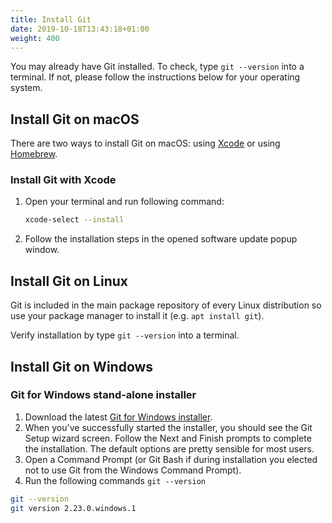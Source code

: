 ```yaml
---
title: Install Git
date: 2019-10-18T13:43:18+01:00
weight: 400
---
```


You may already have Git installed. To check, type `git --version` into a terminal. If not, please follow the instructions below for your operating system.

## Install Git on macOS

There are two ways to install Git on macOS: using [Xcode](https://developer.apple.com/xcode/) or using [Homebrew](https://brew.sh/).

### Install Git with Xcode

1. Open your terminal and run following command:

    ```bash
    xcode-select --install
    ```

1. Follow the installation steps in the opened software update popup window.

## Install Git on Linux

Git is included in the main package repository of every Linux distribution so use your package manager to install it (e.g. `apt install git`).

Verify installation by type `git --version` into a terminal.

## Install Git on Windows

### Git for Windows stand-alone installer

1. Download the latest [Git for Windows installer](https://git-for-windows.github.io/).
1. When you've successfully started the installer, you should see the Git Setup wizard screen. Follow the Next and Finish
 prompts to complete the installation. The default options are pretty sensible for most users.
1. Open a Command Prompt (or Git Bash if during installation you elected not to use Git from the Windows Command Prompt).
1. Run the following commands `git --version`

```bash
git --version
git version 2.23.0.windows.1
```
